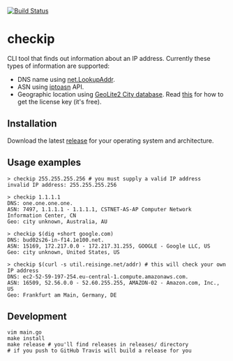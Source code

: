 [![Build Status](https://travis-ci.org/jreisinger/checkip.svg?branch=master)](https://travis-ci.org/jreisinger/checkip)

# checkip

CLI tool that finds out information about an IP address. Currently these types of information are supported:

* DNS name using [net.LookupAddr](https://golang.org/pkg/net/#LookupAddr).
* ASN using [iptoasn](https://iptoasn.com/) API.
* Geographic location using [GeoLite2 City database](https://dev.maxmind.com/geoip/geoip2/geolite2/). Read [this](https://dev.maxmind.com/geoip/geoip2/geolite2/#Download_Access) for how to get the license key (it's free).

## Installation

Download the latest [release](https://github.com/jreisinger/checkip/releases) for your operating system and architecture.

## Usage examples

```
> checkip 255.255.255.256 # you must supply a valid IP address
invalid IP address: 255.255.255.256

> checkip 1.1.1.1
DNS: one.one.one.one.
ASN: 7497, 1.1.1.1 - 1.1.1.1, CSTNET-AS-AP Computer Network Information Center, CN
Geo: city unknown, Australia, AU

> checkip $(dig +short google.com)
DNS: bud02s26-in-f14.1e100.net.
ASN: 15169, 172.217.0.0 - 172.217.31.255, GOOGLE - Google LLC, US
Geo: city unknown, United States, US

> checkip $(curl -s util.reisinge.net/addr) # this will check your own IP address
DNS: ec2-52-59-197-254.eu-central-1.compute.amazonaws.com.
ASN: 16509, 52.56.0.0 - 52.60.255.255, AMAZON-02 - Amazon.com, Inc., US
Geo: Frankfurt am Main, Germany, DE
```

## Development

```
vim main.go
make install
make release # you'll find releases in releases/ directory
# if you push to GitHub Travis will build a release for you
```
